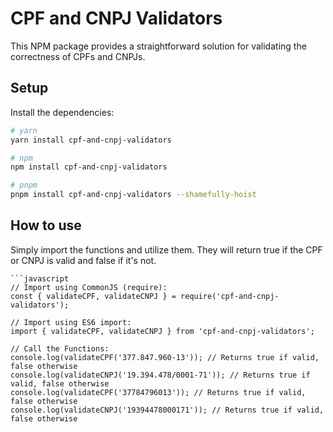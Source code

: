 # CPF and CNPJ Validators

This NPM package provides a straightforward solution for validating the correctness of CPFs and CNPJs.

## Setup

Install the dependencies:

```bash
# yarn
yarn install cpf-and-cnpj-validators

# npm
npm install cpf-and-cnpj-validators

# pnpm
pnpm install cpf-and-cnpj-validators --shamefully-hoist
```

## How to use
Simply import the functions and utilize them. They will return true if the CPF or CNPJ is valid and false if it's not.

```
```javascript
// Import using CommonJS (require):
const { validateCPF, validateCNPJ } = require('cpf-and-cnpj-validators');

// Import using ES6 import:
import { validateCPF, validateCNPJ } from 'cpf-and-cnpj-validators';

// Call the Functions:
console.log(validateCPF('377.847.960-13')); // Returns true if valid, false otherwise
console.log(validateCNPJ('19.394.478/0001-71')); // Returns true if valid, false otherwise
console.log(validateCPF('37784796013')); // Returns true if valid, false otherwise
console.log(validateCNPJ('19394478000171')); // Returns true if valid, false otherwise
```